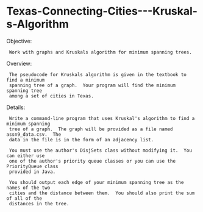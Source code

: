 # Texas-Connecting-Cities---Kruskal-s-Algorithm
Objective:

     Work with graphs and Kruskals algorithm for minimum spanning trees.

Overview:

     The pseudocode for Kruskals algorithm is given in the textbook to find a minimum
     spanning tree of a graph.  Your program will find the minimum spanning tree
     among a set of cities in Texas.

Details:

     Write a command-line program that uses Kruskal's algorithm to find a minimum spanning
     tree of a graph.  The graph will be provided as a file named assn9_data.csv.  The
     data in the file is in the form of an adjacency list.

     You must use the author's DisjSets class without modifying it.  You can either use
     one of the author's priority queue classes or you can use the PriorityQueue class
     provided in Java.

     You should output each edge of your minimum spanning tree as the names of the two
     cities and the distance between them.  You should also print the sum of all of the
     distances in the tree.
